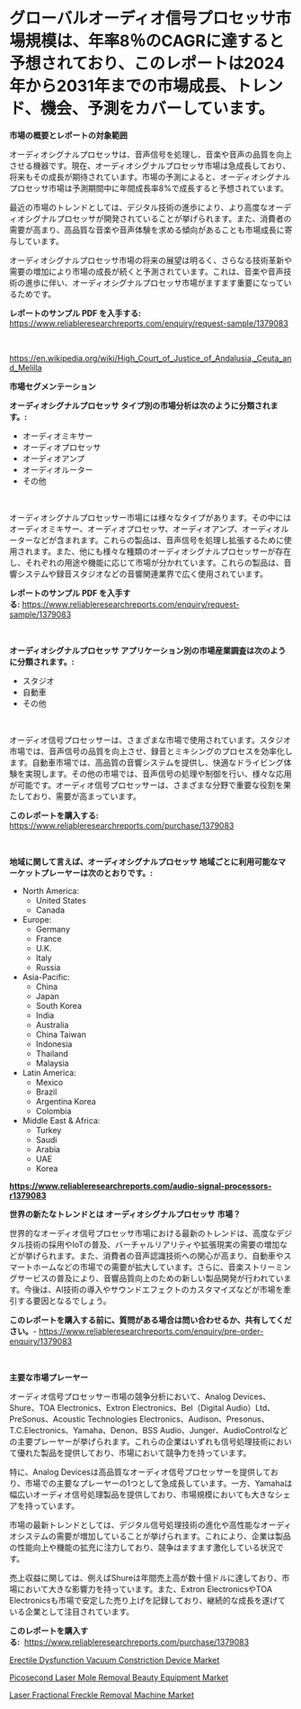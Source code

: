 <p><h1>グローバルオーディオ信号プロセッサ市場規模は、年率8％のCAGRに達すると予想されており、このレポートは2024年から2031年までの市場成長、トレンド、機会、予測をカバーしています。</h1></p><p><strong>市場の概要とレポートの対象範囲</strong></p>
<p><p>オーディオシグナルプロセッサは、音声信号を処理し、音楽や音声の品質を向上させる機器です。現在、オーディオシグナルプロセッサ市場は急成長しており、将来もその成長が期待されています。市場の予測によると、オーディオシグナルプロセッサ市場は予測期間中に年間成長率8%で成長すると予想されています。</p><p>最近の市場のトレンドとしては、デジタル技術の進歩により、より高度なオーディオシグナルプロセッサが開発されていることが挙げられます。また、消費者の需要が高まり、高品質な音楽や音声体験を求める傾向があることも市場成長に寄与しています。</p><p>オーディオシグナルプロセッサ市場の将来の展望は明るく、さらなる技術革新や需要の増加により市場の成長が続くと予測されています。これは、音楽や音声技術の進歩に伴い、オーディオシグナルプロセッサ市場がますます重要になっているためです。</p></p>
<p><strong>レポートのサンプル PDF を入手する:</strong> <a href="https://www.reliableresearchreports.com/enquiry/request-sample/1379083">https://www.reliableresearchreports.com/enquiry/request-sample/1379083</a></p>
<p>&nbsp;</p>
<p><a href="https://en.wikipedia.org/wiki/High_Court_of_Justice_of_Andalusia,_Ceuta_and_Melilla">https://en.wikipedia.org/wiki/High_Court_of_Justice_of_Andalusia,_Ceuta_and_Melilla</a></p>
<p><strong>市場セグメンテーション</strong></p>
<p><strong>オーディオシグナルプロセッサ タイプ別の市場分析は次のように分類されます。:</strong></p>
<p><ul><li>オーディオミキサー</li><li>オーディオプロセッサ</li><li>オーディオアンプ</li><li>オーディオルーター</li><li>その他</li></ul></p>
<p>&nbsp;</p>
<p><p>オーディオシグナルプロセッサー市場には様々なタイプがあります。その中にはオーディオミキサー、オーディオプロセッサ、オーディオアンプ、オーディオルーターなどが含まれます。これらの製品は、音声信号を処理し拡張するために使用されます。また、他にも様々な種類のオーディオシグナルプロセッサーが存在し、それぞれの用途や機能に応じて市場が分かれています。これらの製品は、音響システムや録音スタジオなどの音響関連業界で広く使用されています。</p></p>
<p><strong>レポートのサンプル PDF を入手する:</strong>&nbsp;<a href="https://www.reliableresearchreports.com/enquiry/request-sample/1379083">https://www.reliableresearchreports.com/enquiry/request-sample/1379083</a></p>
<p>&nbsp;</p>
<p><strong> オーディオシグナルプロセッサ アプリケーション別の市場産業調査は次のように分類されます。:</strong></p>
<p><ul><li>スタジオ</li><li>自動車</li><li>その他</li></ul></p>
<p>&nbsp;</p>
<p><p>オーディオ信号プロセッサーは、さまざまな市場で使用されています。スタジオ市場では、音声信号の品質を向上させ、録音とミキシングのプロセスを効率化します。自動車市場では、高品質の音響システムを提供し、快適なドライビング体験を実現します。その他の市場では、音声信号の処理や制御を行い、様々な応用が可能です。オーディオ信号プロセッサーは、さまざまな分野で重要な役割を果たしており、需要が高まっています。</p></p>
<p><strong>このレポートを購入する:</strong>&nbsp; <a href="https://www.reliableresearchreports.com/purchase/1379083">https://www.reliableresearchreports.com/purchase/1379083</a></p>
<p>&nbsp;</p>
<p><strong>地域に関して言えば、オーディオシグナルプロセッサ 地域ごとに利用可能なマーケットプレーヤーは次のとおりです。:</strong></p>
<p><ul>
    <li>
        North America:
        <ul>
            <li>United States</li>
            <li>Canada</li>
        </ul>
    </li>
    <li>
        Europe:
        <ul>
            <li>Germany</li>
            <li>France</li>
            <li>U.K.</li>
            <li>Italy</li>
            <li>Russia</li>
        </ul>
    </li>
    <li>
        Asia-Pacific:
        <ul>
            <li>China</li>
            <li>Japan</li>
            <li>South Korea</li>
            <li>India</li>
            <li>Australia</li>
            <li>China Taiwan</li>
            <li>Indonesia</li>
            <li>Thailand</li>
            <li>Malaysia</li>
        </ul>
    </li>
    <li>
        Latin America:
        <ul>
            <li>Mexico</li>
            <li>Brazil</li>
            <li>Argentina Korea</li>
            <li>Colombia</li>
        </ul>
    </li>
    <li>
        Middle East & Africa:
        <ul>
            <li>Turkey</li>
            <li>Saudi</li>
            <li>Arabia</li>
            <li>UAE</li>
            <li>Korea</li>
        </ul>
    </li>
    </ul></p>
<p><strong><a href="https://www.reliableresearchreports.com/audio-signal-processors-r1379083">https://www.reliableresearchreports.com/audio-signal-processors-r1379083</a></strong>&nbsp;</p>
<p><strong>世界の新たなトレンドとは オーディオシグナルプロセッサ 市場？</strong></p>
<p><p>世界的なオーディオ信号プロセッサ市場における最新のトレンドは、高度なデジタル技術の採用やIoTの普及、バーチャルリアリティや拡張現実の需要の増加などが挙げられます。また、消費者の音声認識技術への関心が高まり、自動車やスマートホームなどの市場での需要が拡大しています。さらに、音楽ストリーミングサービスの普及により、音響品質向上のための新しい製品開発が行われています。今後は、AI技術の導入やサウンドエフェクトのカスタマイズなどが市場を牽引する要因となるでしょう。</p></p>
<p><strong>このレポートを購入する前に、質問がある場合は問い合わせるか、共有してください。</strong>- <a href="https://www.reliableresearchreports.com/enquiry/pre-order-enquiry/1379083">https://www.reliableresearchreports.com/enquiry/pre-order-enquiry/1379083</a></p>
<p>&nbsp;</p>
<p><strong>主要な市場プレーヤー</strong></p>
<p><p>オーディオ信号プロセッサー市場の競争分析において、Analog Devices、Shure、TOA Electronics、Extron Electronics、Bel（Digital Audio）Ltd、PreSonus、Acoustic Technologies Electronics、Audison、Presonus、T.C.Electronics、Yamaha、Denon、BSS Audio、Junger、AudioControlなどの主要プレーヤーが挙げられます。これらの企業はいずれも信号処理技術において優れた製品を提供しており、市場において競争力を持っています。</p><p>特に、Analog Devicesは高品質なオーディオ信号プロセッサーを提供しており、市場での主要なプレーヤーの1つとして急成長しています。一方、Yamahaは幅広いオーディオ信号処理製品を提供しており、市場規模においても大きなシェアを持っています。</p><p>市場の最新トレンドとしては、デジタル信号処理技術の進化や高性能なオーディオシステムの需要が増加していることが挙げられます。これにより、企業は製品の性能向上や機能の拡充に注力しており、競争はますます激化している状況です。</p><p>売上収益に関しては、例えばShureは年間売上高が数十億ドルに達しており、市場において大きな影響力を持っています。また、Extron ElectronicsやTOA Electronicsも市場で安定した売り上げを記録しており、継続的な成長を遂げている企業として注目されています。</p></p>
<p><strong>このレポートを購入する:</strong>&nbsp;&nbsp;<a href="https://www.reliableresearchreports.com/purchase/1379083">https://www.reliableresearchreports.com/purchase/1379083</a></p>
<p><p><a href="https://github.com/BurtonGALEN/Market-Research-Report-List-1/blob/main/erectile-dysfunction-vacuum-constriction-device-market.md">Erectile Dysfunction Vacuum Constriction Device Market</a></p><p><a href="https://github.com/nusratjahan12006/Market-Research-Report-List-1/blob/main/picosecond-laser-mole-removal-beauty-equipment-market.md">Picosecond Laser Mole Removal Beauty Equipment Market</a></p><p><a href="https://github.com/VincentButlerjXXf/Market-Research-Report-List-1/blob/main/laser-fractional-freckle-removal-machine-market.md">Laser Fractional Freckle Removal Machine Market</a></p></p>